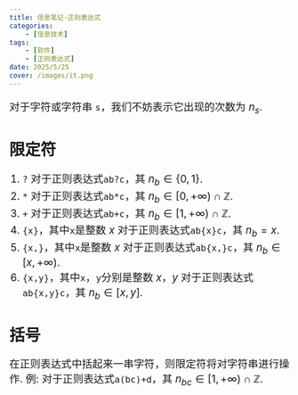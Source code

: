 ```yaml
---
title: 信息笔记-正则表达式
categories:
    - [信息技术]
tags:
    - [软件]
    - [正则表达式]
date: 2025/5/25
cover: /images/it.png
---
```

对于字符或字符串 `s`，我们不妨表示它出现的次数为 $n_s$.
# 限定符
1. `?`
对于正则表达式`ab?c`，其 $n_b \in \{0, 1\}$.
2. `*`
对于正则表达式`ab*c`，其 $n_b \in [0, +\infty) \cap \mathbb{Z}$.
3. `+`
对于正则表达式`ab+c`，其 $n_b \in [1, +\infty) \cap \mathbb{Z}$.
4. `{x}`，其中`x`是整数 $x$
对于正则表达式`ab{x}c`，其 $n_b = x$.
5. `{x,}`，其中`x`是整数 $x$
对于正则表达式`ab{x,}c`，其 $n_b \in [x, +\infty)$.
6. `{x,y}`，其中`x`，`y`分别是整数 $x$，$y$
对于正则表达式`ab{x,y}c`，其 $n_b \in [x, y]$.
# 括号
在正则表达式中括起来一串字符，则限定符将对字符串进行操作.
例: 对于正则表达式`a(bc)+d`，其 $n_{bc} \in [1, +\infty) \cap \mathbb{Z}$.
<style>
    p {font-size: 14pt;}
    li:not(.article-tag-list-item, .aos-init, .aos-animate) {font-size: 14pt;}
    center {font-size: 16pt;}
</style>